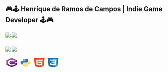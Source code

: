 ## 🎮🕹️ Henrique de Ramos de Campos | Indie Game Developer 🕹️🎮
<!--
**HenriqueRCampos/HenriqueRCampos** is a ✨ _special_ ✨ repository because its `README.md` (this file) appears on your GitHub profile.

Here are some ideas to get you started:

- 🔭 I’m currently working on ...
- 🌱 I’m currently learning ...
- 👯 I’m looking to collaborate on ...
- 🤔 I’m looking for help with ...
- 💬 Ask me about ...
- 📫 How to reach me: ...
- 😄 Pronouns: ...
- ⚡ Fun fact: ...
-->

<div>
  <a href="https://github.com/HenriqueRCampos/github-readme-stats">
    <img align="center" height="190em" src="https://github-readme-stats.vercel.app/api?username=HenriqueRCampos&count_private=true&show_icons=true&theme=chartreuse-dark&repo=convoychat&border_color=00fa9a"/>
    <img align="center" height="190em" src="https://github-readme-stats.vercel.app/api/top-langs/?username=HenriqueRCampos&layout=compact&theme=chartreuse-dark&repo=github-readme-stats&border_color=00fa9a"/>
  </a>
</div>

##

<div> 
  <a href="https://www.instagram.com/henriqueramos.c/" target="_blank"><img src="https://img.shields.io/badge/-Instagram-%23E4405F?style=for-the-badge&logo=instagram&logoColor=white" target="_blank"></a>
  <a href="https://www.linkedin.com/in/henrique-de-ramos-de-campos-343b6a249" target="_blank"><img src="https://img.shields.io/badge/-LinkedIn-%230077B5?style=for-the-badge&logo=linkedin&logoColor=white" target="_blank"></a> 
</div>

<div style="display: inline_block"><br>
  <img align="center" alt="Rafa-Csharp" height="30" width="40" src="https://raw.githubusercontent.com/devicons/devicon/master/icons/csharp/csharp-original.svg">
  <img align="center" alt="Rafa-Python" height="30" width="40" src="https://raw.githubusercontent.com/devicons/devicon/master/icons/python/python-original.svg">
  <img align="center" alt="Rafa-HTML" height="30" width="40" src="https://raw.githubusercontent.com/devicons/devicon/master/icons/html5/html5-original.svg">
  <img align="center" alt="Rafa-CSS" height="30" width="40" src="https://raw.githubusercontent.com/devicons/devicon/master/icons/css3/css3-original.svg">
</div>
